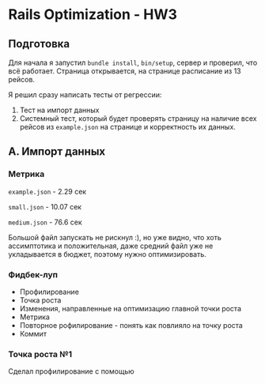 # Rails Optimization - HW3

## Подготовка

Для начала я запустил ```bundle install```, ```bin/setup```, сервер и проверил, что всё работает. Страница открывается, на странице расписание из 13 рейсов.

Я решил сразу написать тесты от регрессии:

1. Тест на импорт данных
2. Системный тест, который будет проверять страницу на наличие всех рейсов из ```example.json``` на странице и корректность их данных.

## A. Импорт данных

### Метрика

```example.json``` - 2.29 сек

```small.json``` - 10.07 сек

```medium.json``` - 76.6 сек

Большой файл запускать не рискнул :), но уже видно, что хоть ассимптотика и положительная, даже средний файл уже не укладывается в бюджет, поэтому нужно оптимизировать.

### Фидбек-луп

* Профилирование
* Точка роста
* Изменения, направленные на оптимизацию главной точки роста
* Метрика
* Повторное рофилирование - понять как повлияло на точку роста
* Коммит

### Точка роста №1

Сделал профилирование с помощью